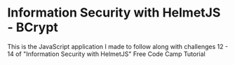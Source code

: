 # Information Security with HelmetJS - BCrypt

This is the JavaScript application I made to follow along with challenges 12 - 14 of "Information Security with HelmetJS" Free Code Camp Tutorial
